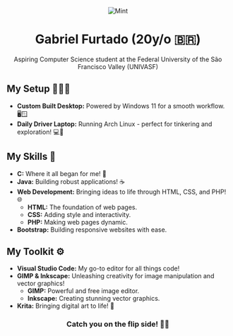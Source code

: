 <div align="center">
 
![Mint](https://github.com/gfcleao/gfcleao/assets/126573238/84a50a78-8213-4fcb-91dd-889820b83740)
# Gabriel Furtado (20y/o 🇧🇷)
Aspiring Computer Science student at the Federal University of the São Francisco Valley (UNIVASF)
</div>

## My Setup 🧑🏻‍💻
* **Custom Built Desktop:** Powered by Windows 11 for a smooth workflow. 🖥️🪟
* **Daily Driver Laptop:** Running Arch Linux - perfect for tinkering and exploration! 💻🐧

## My Skills 🧠

* **C:** Where it all began for me! 🔰
* **Java:** Building robust applications! ☕
* **Web Development:** Bringing ideas to life through HTML, CSS, and PHP! 🌐
  * **HTML:** The foundation of web pages.
  * **CSS:** Adding style and interactivity.
  * **PHP:** Making web pages dynamic.
* **Bootstrap:** Building responsive websites with ease.

## My Toolkit ⚙️

* **Visual Studio Code:** My go-to editor for all things code! 
* **GIMP & Inkscape:** Unleashing creativity for image manipulation and vector graphics! 
  * **GIMP:** Powerful and free image editor.
  * **Inkscape:** Creating stunning vector graphics.
* **Krita:** Bringing digital art to life! 🎨

<div align="center">

### Catch you on the flip side! 👋🏻
</div>
